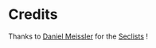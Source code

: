 # Credits
Thanks to [Daniel Meissler](https://github.com/danielmiessler/) for the [Seclists](https://github.com/danielmiessler/SecLists/blob/master/) !
